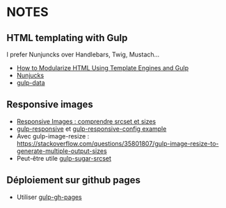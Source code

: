 NOTES
=====

## HTML templating with Gulp

I prefer Nunjuncks over Handlebars, Twig, Mustach…

- [How to Modularize HTML Using Template Engines and Gulp](https://medium.freecodecamp.org/how-to-modularize-html-using-template-engines-and-gulp-d1cb8af54138)
- [Nunjucks](https://mozilla.github.io/nunjucks/)
- [gulp-data](https://www.npmjs.com/package/gulp-data)


## Responsive images

- [Responsive Images : comprendre srcset et sizes](https://www.alsacreations.com/article/lire/1621-responsive-images-srcset.html)
- [gulp-responsive](https://github.com/mahnunchik/gulp-responsive) et [gulp-responsive-config example](https://github.com/mahnunchik/gulp-responsive/blob/master/examples/gulp-responsive-config.md)
- Avec gulp-image-resize : <https://stackoverflow.com/questions/35801807/gulp-image-resize-to-generate-multiple-output-sizes>
-  Peut-être utile [gulp-sugar-srcset](https://github.com/Tsuguya/gulp-sugar-srcset)


## Déploiement sur github pages

- Utiliser [gulp-gh-pages](https://github.com/shinnn/gulp-gh-pages)


